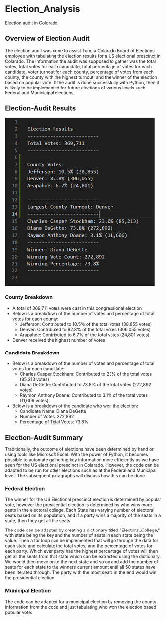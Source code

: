 # Election_Analysis
Election audit in Colorado

## Overview of Election Audit
The election audit was done to assist Tom, a Colarado Board of Elections employee with tabulating the election results for a US electional prescinct in Colarado. The information the audit was supposed to gather was the total votes, total votes for each candidate, total percentage of votes for each candidate, voter turnout for each county, percentage of votes from each county, the county with the highest turnout, and the winner of the election based on popular vote. If the audit is done successfully with Python, then it is likely to be implemented for future elections of various levels such Federal and Municicipal elections.

## Election-Audit Results
![image_name](https://github.com/Mugunthan24/Election_Analysis/blob/main/Resources/Election%20Analysis.PNG)

### County Breakdown
- A total of 369,711 votes were cast in this congressional election
- Below is a breakdown of the number of votes and percentage of total votes for each county:
    - Jefferson: Contributed to 10.5% of the total votes (38,855 votes)
    - Denver: Contributed to 82.8% of the total votes (306,055 votes)
    - Arapahoe: Contributed to 6.7% of the total votes (24,801 votes)
- Denver received the highest number of votes

### Candidate Breakdown
- Below is a breakdown of the number of votes and percentage of total votes for each candidate:
    - Charles Casper Stockham: Contributed to 23% of the total votes (85,213 votes)
    - Diana DeGette: Contributed to 73.8% of the total votes (272,892 votes)
    - Raymon Anthony Doane: Contributed to 3.1% of the total votes (11,606 votes)
- Below is a breakdown of the candidate who won the election:
    - Candidate Name: Diana DeGette
    - Number of Votes: 272,892
    - Percentage of Total Votes: 73.8%

## Election-Audit Summary
Traditionally, the outcome of elections have been determined by hand or using tools like Microsoft Excel. With the power of Python, it becomes possible to automate gathering key information more efficiently as we have seen for the US electional prescinct in Colarado. However, the code can be adapted to be run for other elections such as at the Federal and Municipal level. The subsequent paragraphs will discuss how this can be done.

### Federal Election
The winner for the US Electional prescinct election is determined by popular vote, however the presidential election is determined by who wins more seats in the electoral college. Each State has varying number of electoral seats based on its population, and if a party wins a majority of the seats in a state, then they get all the seats.

The code can be adapted by creating a dictionary titled "Electoral_College," with state being the key and the number of seats in each state being the value. Then a for loop can be implemented that will go through the data for each state and calculate the total votes, and the percentage of votes for each party. Which ever party has the highest percentage of votes will then get all the seats from that state which can be extracted using the dictionary. We would then move on to the next state and so on and add the number of seats for each state to the winners current amount until all 50 states have been iterated through. The party with the most seats in the end would win the presidential election.

### Municipal Election
The code can be adapted for a municipal election by removing the county information from the code and just tabulating who won the election based popular vote.
